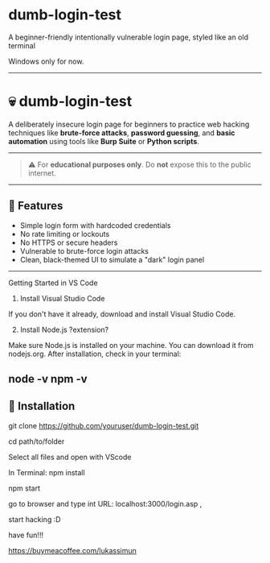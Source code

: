 # dumb-login-test
A beginner-friendly intentionally vulnerable login page, styled like an old terminal

Windows only for now.

------------------------------------------------------------------------------------------------------------------------------------------------
# 💀 dumb-login-test

A deliberately insecure login page for beginners to practice web hacking techniques like **brute-force attacks**, **password guessing**, and **basic automation** using tools like **Burp Suite** or **Python scripts**.

------------------------------------------------------------------------------------------------------------------------------------------------

> ⚠️ For **educational purposes only**. Do **not** expose this to the public internet.

------------------------------------------------------------------------------------------------------------------------------------------------

## 🚀 Features

- Simple login form with hardcoded credentials
- No rate limiting or lockouts
- No HTTPS or secure headers
- Vulnerable to brute-force login attacks
- Clean, black-themed UI to simulate a "dark" login panel
------------------------------------------------------------------------------------------------------------------------------------------------
Getting Started in VS Code

1. Install Visual Studio Code

If you don't have it already, download and install Visual Studio Code.

2. Install Node.js ?extension?

Make sure Node.js is installed on your machine. You can download it from nodejs.org. After installation, check in your terminal:

node -v
npm -v
------------------------------------------------------------------------------------------------------------------------------------------------
## 🔧 Installation


git clone https://github.com/youruser/dumb-login-test.git

cd path/to/folder

Select all files and open with VScode

In Terminal:
npm install

npm start



go to browser and type int URL: localhost:3000/login.asp
,

start hacking :D

have fun!!!

https://buymeacoffee.com/lukassimun
